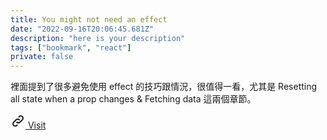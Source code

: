 ```yaml
---
title: You might not need an effect
date: "2022-09-16T20:06:45.681Z"
description: "here is your description"
tags: ["bookmark", "react"]
private: false
---
```


裡面提到了很多避免使用 effect 的技巧跟情況，很值得一看，尤其是 Resetting all state when a prop changes & Fetching data 這兩個章節。

<a href="https://beta.reactjs.org/learn/you-might-not-need-an-effect#resetting-all-state-when-a-prop-changes" class="visit-link" target="_blank" rel="noopener noreferrer">
  <svg xmlns="http://www.w3.org/2000/svg" class="icon icon-tabler icon-tabler-link" width="24" height="24" viewBox="0 0 24 24" stroke-width="2" stroke="currentColor" fill="none" stroke-linecap="round" stroke-linejoin="round">
    <path stroke="none" d="M0 0h24v24H0z" fill="none"/>
    <path d="M10 14a3.5 3.5 0 0 0 5 0l4 -4a3.5 3.5 0 0 0 -5 -5l-.5 .5" />
    <path d="M14 10a3.5 3.5 0 0 0 -5 0l-4 4a3.5 3.5 0 0 0 5 5l.5 -.5" />
  </svg>
  Visit
</a>
